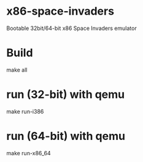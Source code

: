 # x86-space-invaders
Bootable 32bit/64-bit x86 Space Invaders emulator

# Build
make all

# run (32-bit) with qemu
make run-i386

# run (64-bit) with qemu
make run-x86_64

